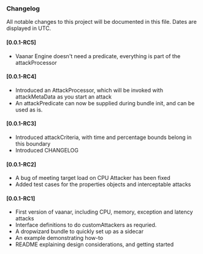 ### Changelog

All notable changes to this project will be documented in this file. Dates are displayed in UTC.

#### [0.0.1-RC5]

- Vaanar Engine doesn't need a predicate, everything is part of the attackProcessor

#### [0.0.1-RC4]

- Introduced an AttackProcessor, which will be invoked with attackMetaData as you start an attack
- An attackPredicate can now be supplied during bundle init, and can be used as is. 

#### [0.0.1-RC3]

- Introduced attackCriteria, with time and percentage bounds
  belong in this boundary
- Introduced CHANGELOG

#### [0.0.1-RC2]

- A bug of meeting target load on CPU Attacker has been fixed
- Added test cases for the properties objects and interceptable attacks

#### [0.0.1-RC1]

- First version of vaanar, including CPU, memory, exception and latency attacks
- Interface definitions to do customAttackers as requried.
- A dropwizard bundle to quickly set up as a sidecar
- An example demonstrating how-to
- README explaining design considerations, and getting started 